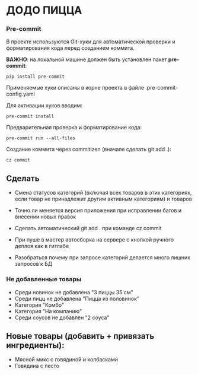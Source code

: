 # ДОДО ПИЦЦА

### Pre-commit

В проекте используются Git-хуки для автоматической проверки и форматирования кода перед созданием коммита.

**ВАЖНО**: на локальной машине должен быть установлен пакет **pre-commit**:
   ```
   pip install pre-commit
   ```

Применяемые хуки описаны в корне проекта в файле .pre-commit-config.yaml

Для активации хуков вводим:
   ```
   pre-commit install
   ```
Предварительная проверка и форматирование кода:
   ```
   pre-commit run --all-files
   ```

Создание коммита через commitizen (вначале сделать git add .):
   ```
   cz commit
   ```

## Сделать
- Смена статусов категорий (включая всех товаров в этих категориях, если товар не принадлежит другим активным категориям) и товаров

- Точно ли меняется версия приложения при исправлении багов и внесении новых правок
- Сделать автоматический git add . при команде cz commit
- При пуше в мастер автосборка на сервере с кнопкой ручного деплоя как в гитлабе
- Разобраться почему при запросе категорий делается много лишних запросов к БД

### Не добавленные товары
- Среди новинок не добавлена "3 пиццы 35 см"
- Среди пицц не добавлена "Пицца из половинок"
- Категория "Комбо"
- Категория "На компанию"
- Среди соусов не добавлен "2 соуса"


## Новые товары (добавить + привязать ингредиенты):
- Мясной микс с говядиной и колбасками
- Говядина с песто
